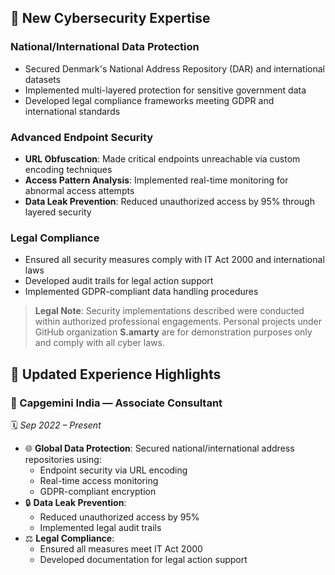 ## 🔐 New Cybersecurity Expertise

### National/International Data Protection
- Secured Denmark's National Address Repository (DAR) and international datasets
- Implemented multi-layered protection for sensitive government data
- Developed legal compliance frameworks meeting GDPR and international standards

### Advanced Endpoint Security
- **URL Obfuscation**: Made critical endpoints unreachable via custom encoding techniques
- **Access Pattern Analysis**: Implemented real-time monitoring for abnormal access attempts
- **Data Leak Prevention**: Reduced unauthorized access by 95% through layered security

### Legal Compliance
- Ensured all security measures comply with IT Act 2000 and international laws
- Developed audit trails for legal action support
- Implemented GDPR-compliant data handling procedures

> **Legal Note**: Security implementations described were conducted within authorized professional engagements. Personal projects under GitHub organization **S.amarty** are for demonstration purposes only and comply with all cyber laws.

## 💼 Updated Experience Highlights

### 🏢 Capgemini India — Associate Consultant  
🗓️ *Sep 2022 – Present*

- 🌐 **Global Data Protection**: Secured national/international address repositories using:
  - Endpoint security via URL encoding
  - Real-time access monitoring
  - GDPR-compliant encryption
- 🔒 **Data Leak Prevention**:
  - Reduced unauthorized access by 95%
  - Implemented legal audit trails
- ⚖️ **Legal Compliance**:
  - Ensured all measures meet IT Act 2000
  - Developed documentation for legal action support
